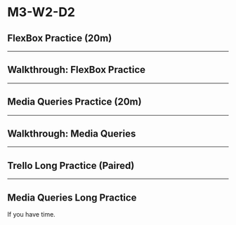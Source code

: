 # M3-W2-D2

## FlexBox Practice (20m)

---

## Walkthrough: FlexBox Practice

---

## Media Queries Practice (20m)

---

## Walkthrough: Media Queries

---

## Trello Long Practice (Paired)

---

## Media Queries Long Practice

If you have time.
